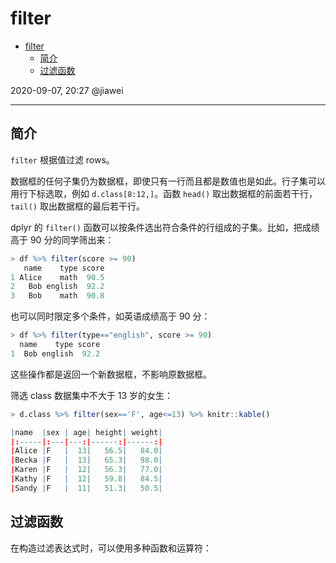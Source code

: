 # filter

- [filter](#filter)
  - [简介](#简介)
  - [过滤函数](#过滤函数)

2020-09-07, 20:27
@jiawei
***

## 简介

`filter` 根据值过滤 rows。

数据框的任何子集仍为数据框，即使只有一行而且都是数值也是如此。行子集可以用行下标选取，例如 `d.class[8:12,]`。函数 `head()` 取出数据框的前面若干行，`tail()` 取出数据框的最后若干行。

dplyr 的 `filter()` 函数可以按条件选出符合条件的行组成的子集。比如，把成绩高于 90 分的同学筛出来：

```r
> df %>% filter(score >= 90)
   name    type score
1 Alice    math  90.5
2   Bob english  92.2
3   Bob    math  90.8
```

也可以同时限定多个条件，如英语成绩高于 90 分：

```r
> df %>% filter(type=="english", score >= 90)
  name    type score
1  Bob english  92.2
```

这些操作都是返回一个新数据框，不影响原数据框。

筛选 class 数据集中不大于 13 岁的女生：

```r
> d.class %>% filter(sex=='F', age<=13) %>% knitr::kable()

|name  |sex | age| height| weight|
|:-----|:---|---:|------:|------:|
|Alice |F   |  13|   56.5|   84.0|
|Becka |F   |  13|   65.3|   98.0|
|Karen |F   |  12|   56.3|   77.0|
|Kathy |F   |  12|   59.8|   84.5|
|Sandy |F   |  11|   51.3|   50.5|
```

## 过滤函数

在构造过滤表达式时，可以使用多种函数和运算符：

